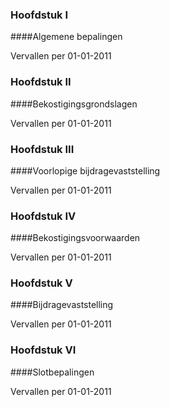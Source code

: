 <meta http-equiv='Content-Type' content='text/html; charset=utf-8' />

### Hoofdstuk  I  

####Algemene bepalingen

Vervallen per 01-01-2011 

### Hoofdstuk  II  

####Bekostigingsgrondslagen

Vervallen per 01-01-2011 

### Hoofdstuk  III  

####Voorlopige bijdragevaststelling

Vervallen per 01-01-2011 

### Hoofdstuk  IV  

####Bekostigingsvoorwaarden

Vervallen per 01-01-2011 

### Hoofdstuk  V  

####Bijdragevaststelling

Vervallen per 01-01-2011 

### Hoofdstuk  VI  

####Slotbepalingen

Vervallen per 01-01-2011 

